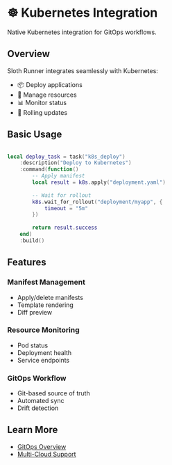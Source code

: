 # ☸️ Kubernetes Integration

Native Kubernetes integration for GitOps workflows.

## Overview

Sloth Runner integrates seamlessly with Kubernetes:

- 📦 Deploy applications
- 🔄 Manage resources
- 📊 Monitor status
- 🔁 Rolling updates

## Basic Usage

```lua

local deploy_task = task("k8s_deploy")
    :description("Deploy to Kubernetes")
    :command(function()
        -- Apply manifest
        local result = k8s.apply("deployment.yaml")
        
        -- Wait for rollout
        k8s.wait_for_rollout("deployment/myapp", {
            timeout = "5m"
        })
        
        return result.success
    end)
    :build()
```

## Features

### Manifest Management
- Apply/delete manifests
- Template rendering
- Diff preview

### Resource Monitoring
- Pod status
- Deployment health
- Service endpoints

### GitOps Workflow
- Git-based source of truth
- Automated sync
- Drift detection

## Learn More

- [GitOps Overview](../gitops-features.md)
- [Multi-Cloud Support](../../multi-cloud-excellence.md)
